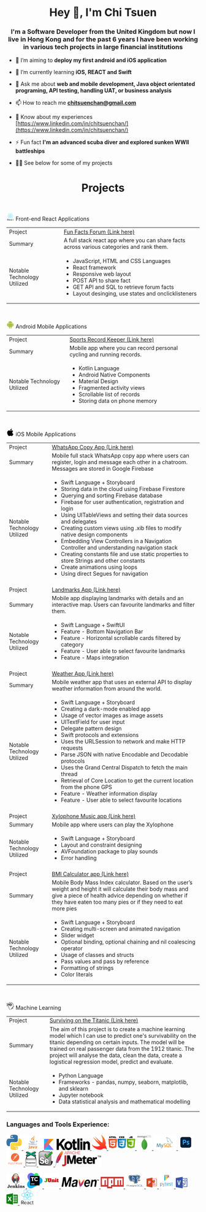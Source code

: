 <h1 align="center">Hey 👋, I'm Chi Tsuen</h1>
<h3 align="center">I'm a Software Developer from the United Kingdom but now I live in Hong Kong and for the past 6 years I have been working in various tech projects in large financial institutions</h3>

- 🔭 I’m aiming to **deploy my first android and iOS application**

- 🌱 I’m currently learning **iOS, REACT and Swift**

- 💬 Ask me about **web and mobile development, Java object orientated programing, API testing, handling UAT, or business analysis**

- 📫 How to reach me **chitsuenchan@gmail.com**

- 📄 Know about my experiences [https://www.linkedin.com/in/chitsuenchan/](https://www.linkedin.com/in/chitsuenchan/)

- ⚡ Fun fact **I'm an advanced scuba diver and explored sunken WWII battleships**

- 👨‍💻 See below for some of my projects

<h1 align="center">Projects</h1>
<br>

<img src="https://github.com/chitsuenchan/chitsuenchan/blob/main/Icons/react.png" alt="react" width="20" height="20" /> Front-end React Applications

<table>
  <tbody>
    <tr>
      <td>Project</td>
      <td>
        <a href="https://github.com/chitsuenchan/full-stack-fact-app">Fun Facts Forum (Link here)</a>
      </td>
    </tr>
    <tr>
      <td>Summary</td>
      <td>A full stack react app where you can share facts across various categories and rank them.</td>
    </tr>
    <tr>
      <td>Notable Technology Utilized</td>
      <td>
          <ul>
              <li>JavaScript, HTML and CSS Languages</li>
              <li>React framework</li>
              <li>Responsive web layout</li>
              <li>POST API to share fact</li>
              <li>GET API and SQL to retrieve forum facts</li>
              <li>Layout desinging, use states and onclicklisteners</li>     
          </ul>
      </td>
    </tr>
  </tbody>
</table>
<br>
 
<img src="https://github.com/chitsuenchan/chitsuenchan/blob/main/Icons/android.png" alt="python" width="20" height="20" /> Android Mobile Applications 

<table>
  <tbody>
    <tr>
      <td>Project</td>
      <td>
        <a href="https://github.com/chitsuenchan/Android-Record-Keeper">Sports Record Keeper (Link here)</a>
      </td>
    </tr>
    <tr>
      <td>Summary</td>
      <td>Mobile app where you can record personal cycling and running records.</td>
    </tr>
    <tr>
      <td>Notable Technology Utilized</td>
      <td>
          <ul>
              <li>Kotlin Language</li>
              <li>Android Native Components</li>
              <li>Material Design</li>
              <li>Fragmented activity views</li>
              <li>Scrollable list of records</li>
              <li>Storing data on phone memory</li>            
          </ul>
      </td>
    </tr>
  </tbody>
</table>
<br>

<img src="https://github.com/chitsuenchan/chitsuenchan/blob/main/Icons/apple-logo.png" alt="python" width="20" height="20" /> iOS Mobile Applications 

<table>
  <tbody>
    <tr>
      <td>Project</td>
      <td>
        <a href="https://github.com/chitsuenchan/swiftUI-landmarks-project">WhatsApp Copy App (Link here)</a>
      </td>
    </tr>
    <tr>
      <td>Summary</td>
      <td>Mobile full stack WhatsApp copy app where users can register, login and message each other in a chatroom. Messages are stored in Google Firebase</td>
    </tr>
    <tr>
      <td>Notable Technology Utilized</td>
      <td>
        <ul>
          <li>Swift Language + Storyboard</li>
          <li>Storing data in the cloud using Firebase Firestore</li>
          <li>Querying and sorting Firebase database</li>
          <li>Firebase for user authentication, registration and login</li>
          <li>Using UITableViews and setting their data sources and delegates</li>
          <li>Creating custom views using .xib files to modify native design components</li>
          <li>Embedding View Controllers in a Navigation Controller and understanding navigation stack</li>
          <li>Creating constants file and use static properties to store Strings and other constants</li>
          <li>Create animations using loops</li>
          <li>Using direct Segues for navigation</li>
        </ul>
      </td>
    </tr>
    <tr>
      <td></td>
      <td></td>
    </tr>
    <tr>
      <td>Project</td>
      <td>
        <a href="https://github.com/chitsuenchan/swiftUI-landmarks-project">Landmarks App (Link here)</a>
      </td>
    </tr>
    <tr>
      <td>Summary</td>
      <td>Mobile app displaying landmarks with details and an interactive map. Users can favourite landmarks and filter them.</td>
    </tr>
    <tr>
      <td>Notable Technology Utilized</td>
      <td>
        <ul>
          <li>Swift Language + SwiftUI</li>
          <li>Feature - Bottom Navigation Bar</li>
          <li>Feature - Horizontal scrollable cards filtered by category</li>
          <li>Feature - User able to select favourite landmarks</li>
          <li>Feature - Maps integration</li>
        </ul>
      </td>
    </tr>
    <tr>
      <td></td>
      <td></td>
    </tr>
    <tr>
      <td>Project</td>
      <td>
        <a href="https://github.com/chitsuenchan/swiftUI-landmarks-project">Weather App (Link here)</a>
      </td>
    </tr>
    <tr>
      <td>Summary</td>
      <td>Mobile weather app that uses an external API to display weather information from around the world.</td>
    </tr>
    <tr>
      <td>Notable Technology Utilized</td>
      <td>
        <ul>
          <li>Swift Language + Storyboard</li>
          <li>Creating a dark-mode enabled app</li>
          <li>Usage of vector images as image assets</li>
          <li>UITextField for user input</li>
          <li>Delegate pattern design</li>
          <li>Swift protocols and extensions</li>
          <li>Uses the URLSession to network and make HTTP requests</li>
          <li>Parse JSON with native Encodable and Decodable protocols</li>
          <li>Uses the Grand Central Dispatch to fetch the main thread</li>
          <li>Retrieval of Core Location to get the current location from the phone GPS</li>
          <li>Feature - Weather information display</li>
          <li>Feature - User able to select favourite locations</li>
        </ul>
      </td>
    </tr>
    <tr>
      <td></td>
      <td></td>
    </tr>
    <tr>
      <td>Project</td>
      <td>
        <a href="https://github.com/chitsuenchan/swiftUI-landmarks-project">Xylophone Music app (Link here)</a>
      </td>
    </tr>
    <tr>
      <td>Summary</td>
      <td>Mobile app where users can play the Xylophone</td>
    </tr>
    <tr>
      <td>Notable Technology Utilized</td>
      <td>
        <ul>
          <li>Swift Language + Storyboard</li>
          <li>Layout and constraint designing</li>
          <li>AVFoundation package to play sounds</li>
          <li>Error handling</li>
        </ul>
      </td>
    </tr>
    <tr>
      <td></td>
      <td></td>
    </tr>
    <tr>
      <td>Project</td>
      <td>
        <a href="https://github.com/chitsuenchan/swiftUI-landmarks-project">BMI Calculator app (Link here)</a>
      </td>
    </tr>
    <tr>
      <td>Summary</td>
      <td>Mobile Body Mass Index calculator. Based on the user’s weight and height it will calculate their body mass and give a piece of health advice depending on whether if they have eaten too many pies or if they need to eat more pies</td>
    </tr>
    <tr>
      <td>Notable Technology Utilized</td>
      <td>
        <ul>
          <li>Swift Language + Storyboard</li>
          <li>Creating multi-screen and animated navigation</li>
          <li>Slider widget</li>
          <li>Optional binding, optional chaining and nil coalescing operator</li>
          <li>Usage of classes and structs</li>
          <li>Pass values and pass by reference</li>
          <li>Formatting of strings</li>
          <li>Color literals</li>
        </ul>
      </td>
    </tr>
  </tbody>
</table>
<br>

<img src="https://github.com/chitsuenchan/chitsuenchan/blob/main/Icons/machine-learning2.png" alt="machine-learning" width="20" height="20" /> Machine Learning 

<table>
  <tbody>
    <tr>
      <td>Project</td>
      <td>
        <a href="https://github.com/chitsuenchan/machine-learning-titanic-survival">Surviving on the Titanic (Link here)</a>
      </td>
    </tr>
    <tr>
      <td>Summary</td>
      <td>The aim of this project is to create a machine learning model which I can use to predict one's survivability on the titanic depending on certain inputs. The model will be trained on real passenger data from the 1912 titanic. The project will analyse the data, clean the data, create a logistical regression model, predict and evaluate.</td>
    </tr>
    <tr>
      <td>Notable Technology Utilized</td>
      <td>
          <ul>
              <li>Python Language</li>
              <li>Frameworks - pandas, numpy, seaborn, matplotlib, and sklearn</li>
              <li>Jupyter notebook</li>
              <li>Data statistical analysis and mathematical modelling</li> 
          </ul>
      </td>
    </tr>
  </tbody>
</table>




<h3 align="left">Languages and Tools Experience:</h3>
<p align="left">
  
  <a href="https://www.python.org" target="_blank">
    <img src="https://github.com/chitsuenchan/chitsuenchan/blob/main/Icons/python.png" alt="python" width="40" height="40" />
  </a>
  
  <a href="https://www.java.com" target="_blank">
    <img src="https://github.com/chitsuenchan/chitsuenchan/blob/main/Icons/java.png" alt="java" width="50" height="40" />
  </a>
  
  <a href="https://kotlinlang.org/" target="_blank">
    <img src="https://github.com/chitsuenchan/chitsuenchan/blob/main/Icons/kotlin.png" alt="kotlin" width="120" height="30" />
  </a>
  
  <a href="https://www.swift.org/" target="_blank">
    <img src="https://github.com/chitsuenchan/chitsuenchan/blob/main/Icons/swift.png" alt="swift" width="40" height="40" />
  </a>

  <a href="https://developer.mozilla.org/en-US/docs/Web/JavaScript" target="_blank">
    <img src="https://github.com/chitsuenchan/chitsuenchan/blob/main/Icons/html-css-js.png" alt="javascript" width="70" height="40" />
  </a>
  
  <a href="https://www.mongodb.com/" target="_blank">
    <img src="https://github.com/chitsuenchan/chitsuenchan/blob/main/Icons/mongodb.png" alt="mongodb" width="40" height="40" />
  </a>
  <a href="https://www.mysql.com/" target="_blank">
    <img src="https://github.com/chitsuenchan/chitsuenchan/blob/main/Icons/mysql.png" alt="mysql" width="60" height="40" />
  </a>
  
  <a href="https://www.photoshop.com/en" target="_blank">
    <img src="https://github.com/chitsuenchan/chitsuenchan/blob/main/Icons/photoshop.png" alt="photoshop" width="40" height="40" />
  </a>
  
  <a href="https://postman.com" target="_blank">
    <img src="https://github.com/chitsuenchan/chitsuenchan/blob/main/Icons/postman.png" alt="postman" width="45" height="40" />
  </a>
  
  <a href="https://github.com/puppeteer/puppeteer" target="_blank">
    <img src="https://github.com/chitsuenchan/chitsuenchan/blob/main/Icons/puppeteer.png" alt="puppeteer" width="30" height="40" />
  </a>

  <a href="https://www.selenium.dev" target="_blank">
    <img src="https://github.com/chitsuenchan/chitsuenchan/blob/main/Icons/selenium.png" alt="selenium" width="40" height="40" />
  </a>

  <a href="https://jmeter.apache.org" target="_blank">
    <img src="https://github.com/chitsuenchan/chitsuenchan/blob/main/Icons/jmeter.png" alt="java" width="120" height="40" />
  </a>

  </p>
  
  <p align="left">

  <a href="https://www.jenkins.io/" target="_blank">
    <img src="https://github.com/chitsuenchan/chitsuenchan/blob/main/Icons/jenkins.png" alt="java" width="50" height="40" />
  </a>
  
  <a href="https://www.jetbrains.com/teamcity/" target="_blank">
    <img src="https://github.com/chitsuenchan/chitsuenchan/blob/main/Icons/teamcity.png" alt="java" width="40" height="40" />
  </a>
  
  <a href="https://junit.org/junit5/" target="_blank">
    <img src="https://github.com/chitsuenchan/chitsuenchan/blob/main/Icons/junit.png" alt="junit" width="40" height="40" />
  </a>
  
  <a href="https://maven.apache.org/" target="_blank">
    <img src="https://github.com/chitsuenchan/chitsuenchan/blob/main/Icons/maven.png" alt="maven" width="100" height="30" />
  </a>
  
  <a href="https://www.npmjs.com/" target="_blank">
    <img src="https://github.com/chitsuenchan/chitsuenchan/blob/main/Icons/npm.png" alt="npm" width="60" height="30" />
  </a>
  
  <a href="https://www.postgresql.org/" target="_blank">
    <img src="https://github.com/chitsuenchan/chitsuenchan/blob/main/Icons/postgres.png" alt="postgres" width="50" height="40" />
  </a>
  
  <a href="https://www.microsoft.com/en-sg/microsoft-365/powerpoint?ms.officeurl=powerpoint&rtc=1" target="_blank">
    <img src="https://github.com/chitsuenchan/chitsuenchan/blob/main/Icons/powerpoint.png" alt="powerpoint" width="30" height="30" />
  </a>

  <a href="https://docs.pytest.org/en/7.3.x/" target="_blank">
    <img src="https://github.com/chitsuenchan/chitsuenchan/blob/main/Icons/pytest.png" alt="pytest" width="40" height="40" />
  </a>
  
  <a href="https://www.microsoft.com/en-gb/microsoft-365/visio/flowchart-software" target="_blank">
    <img src="https://github.com/chitsuenchan/chitsuenchan/blob/main/Icons/visio.png" alt="visio" width="30" height="30" />
  </a>
  
  <a href="https://www.microsoft.com" target="_blank">
    <img src="https://github.com/chitsuenchan/chitsuenchan/blob/main/Icons/excel.png" alt="excel" width="30" height="30" />
  </a>

  <a href="https://react.dev/" target="_blank">
    <img src="https://github.com/chitsuenchan/chitsuenchan/blob/main/Icons/react.png" alt="react" width="40" height="40" />
  </a>
</p>


